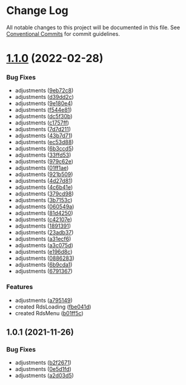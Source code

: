 # Change Log

All notable changes to this project will be documented in this file.
See [Conventional Commits](https://conventionalcommits.org) for commit guidelines.

# [1.1.0](https://github.com/diegoavieira/rdsystem/compare/v1.0.1...v1.1.0) (2022-02-28)


### Bug Fixes

* adjustments ([9eb72c8](https://github.com/diegoavieira/rdsystem/commit/9eb72c87da71777907fe50ed46612c0c313a5d3d))
* adjustments ([d39dd2c](https://github.com/diegoavieira/rdsystem/commit/d39dd2c9a6b8cd6499800c092e5ee54c46caef94))
* adjustments ([9e180e4](https://github.com/diegoavieira/rdsystem/commit/9e180e43f4ee2182f7ca4c7adbef697bbb6b7137))
* adjustments ([f544e81](https://github.com/diegoavieira/rdsystem/commit/f544e81533dfd704b9f76d016270497c40c360fa))
* adjustments ([dc5f30b](https://github.com/diegoavieira/rdsystem/commit/dc5f30b80f05f6c57596758d3bee7576c2f65635))
* adjustments ([c1757ff](https://github.com/diegoavieira/rdsystem/commit/c1757ff6bac0a076454bab35fd4bbeafc297b71e))
* adjustments ([7d7d211](https://github.com/diegoavieira/rdsystem/commit/7d7d21155de0f05cf6f071d7c95333182bd5dfb3))
* adjustments ([43b7d71](https://github.com/diegoavieira/rdsystem/commit/43b7d71d86199790b1efa9631eb635b943639e16))
* adjustments ([ec53d88](https://github.com/diegoavieira/rdsystem/commit/ec53d88eac544b75d23619c072112988f3757aa6))
* adjustments ([6b3ccd5](https://github.com/diegoavieira/rdsystem/commit/6b3ccd5f2011488f4b1019b33f55091f9733b4d7))
* adjustments ([33ffd53](https://github.com/diegoavieira/rdsystem/commit/33ffd53f3c025efaf24002b3772d200717c08524))
* adjustments ([979c62e](https://github.com/diegoavieira/rdsystem/commit/979c62eada68aa6359d868a89da770784a7af36f))
* adjustments ([01ff1ae](https://github.com/diegoavieira/rdsystem/commit/01ff1aee4881dc2b2eadb1fd2c0f2e674b66f2b2))
* adjustments ([921b509](https://github.com/diegoavieira/rdsystem/commit/921b509a47c9502aeea80069925c2d2a3d5d8271))
* adjustments ([4d27d81](https://github.com/diegoavieira/rdsystem/commit/4d27d811eccb14188b62e3499190064dc9ffe39d))
* adjustments ([4c6b41e](https://github.com/diegoavieira/rdsystem/commit/4c6b41ec279f538a07ad24b277c7ebdabccf80ed))
* adjustments ([379cd98](https://github.com/diegoavieira/rdsystem/commit/379cd98640d852fad051a758ba8eff713e636ee1))
* adjustments ([3b7153c](https://github.com/diegoavieira/rdsystem/commit/3b7153ca643a2c8eb3ec8d6aa92b25b9e637392c))
* adjustments ([060549a](https://github.com/diegoavieira/rdsystem/commit/060549aafdf0ec58492ab76fc2beb1f8fb23cdd3))
* adjustments ([81d4250](https://github.com/diegoavieira/rdsystem/commit/81d4250528439a4705f45320a425c768259d230c))
* adjustments ([c42107e](https://github.com/diegoavieira/rdsystem/commit/c42107e9d9b649a840615e80b2014dd01b817522))
* adjustments ([1891391](https://github.com/diegoavieira/rdsystem/commit/18913919371b2a462c2cc556f38578e020d8cf1d))
* adjustments ([23adb37](https://github.com/diegoavieira/rdsystem/commit/23adb37753bec371e91577dae1632f8c4246e184))
* adjustments ([a31ecf6](https://github.com/diegoavieira/rdsystem/commit/a31ecf6566f40b49060f3f7d27df9406e7931272))
* adjustments ([a3c075d](https://github.com/diegoavieira/rdsystem/commit/a3c075d30a9732ff16fa736feec44b3a2b2b2f15))
* adjustments ([e196d8c](https://github.com/diegoavieira/rdsystem/commit/e196d8c242da8129f177983452538c54a73dc3c6))
* adjustments ([0886283](https://github.com/diegoavieira/rdsystem/commit/0886283e52a349d27ef970a604b197e456a794cc))
* adjustments ([6b9cda1](https://github.com/diegoavieira/rdsystem/commit/6b9cda1069c91827c05bdee26d913b1b60d8693c))
* adjustments ([6791367](https://github.com/diegoavieira/rdsystem/commit/6791367a1d817bb58cb5ec75050b70b398c19c28))


### Features

* adjustments ([a795149](https://github.com/diegoavieira/rdsystem/commit/a795149bb96d229502c613499265158d0b216a05))
* created RdsLoading ([fbe041d](https://github.com/diegoavieira/rdsystem/commit/fbe041dc97ed98501018f892169a1d4d230ce8e2))
* created RdsMenu ([b01ff5c](https://github.com/diegoavieira/rdsystem/commit/b01ff5cae152749b98d9d4c6b71d3369f8e3753a))






## 1.0.1 (2021-11-26)


### Bug Fixes

* adjustments ([b2f2671](https://github.com/diegoavieira/rdsystem/commit/b2f2671bbfa06a609f1b834ec5e04731a3f91a8e))
* adjustments ([0e5d1fd](https://github.com/diegoavieira/rdsystem/commit/0e5d1fdb905dd29adb77ebfc00654048cd7e8e17))
* adjustments ([a2d03d5](https://github.com/diegoavieira/rdsystem/commit/a2d03d5e2cb067966fa73ea91ec3b167498002bb))

